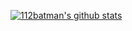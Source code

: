 [![112batman's github stats](https://github-readme-stats.vercel.app/api?username=112batman&show_icons=true&theme=radical&count_private=true)](https://github.com/anuraghazra/github-readme-stats)
